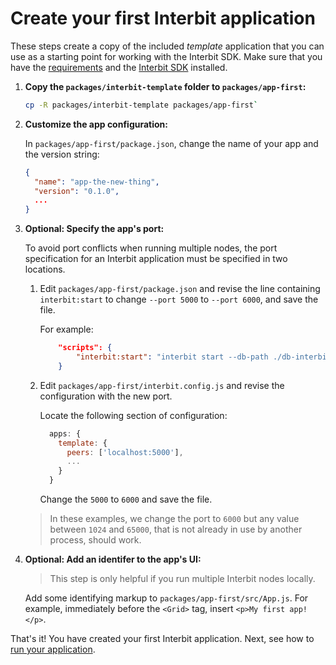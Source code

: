 # Create your first Interbit application

These steps create a copy of the included _template_ application that you can
use as a starting point for working with the Interbit SDK. Make sure that you
have the [requirements](requirements.md) and the [Interbit SDK](install.md)
installed.

1.  **Copy the `packages/interbit-template` folder to `packages/app-first`:**

    ```sh
    cp -R packages/interbit-template packages/app-first`
    ```

1.  **Customize the app configuration:**

    In `packages/app-first/package.json`, change the name of your app and the
    version string:

    ```json
    {
      "name": "app-the-new-thing",
      "version": "0.1.0",
      ...
    }
    ```

1.  **Optional: Specify the app's port:**

    To avoid port conflicts when running multiple nodes, the port specification
    for an Interbit application must be specified in two locations.

    1.  Edit `packages/app-first/package.json` and revise the line containing
        `interbit:start` to change `--port 5000` to `--port 6000`, and save the
        file.

        For example:

        ```json
            "scripts": {
                "interbit:start": "interbit start --db-path ./db-interbit --port 6000 --dev --no-watch",
            }
        ```

    1.  Edit `packages/app-first/interbit.config.js` and revise the
        configuration with the new port.

        Locate the following section of configuration:

        ```js
          apps: {
            template: {
              peers: ['localhost:5000'],
              ...
            }
          }
        ```

        Change the `5000` to `6000` and save the file.

    > In these examples, we change the port to `6000` but any value between
    > `1024` and `65000`, that is not already in use by another process, should
    > work.

1.  **Optional: Add an identifer to the app's UI:**

    > This step is only helpful if you run multiple Interbit nodes locally.

    Add some identifying markup to `packages/app-first/src/App.js`. For example,
    immediately before the `<Grid>` tag, insert `<p>My first
    app!</p>`.

That's it! You have created your first Interbit application. Next, see how to
[run your application](run.md).
